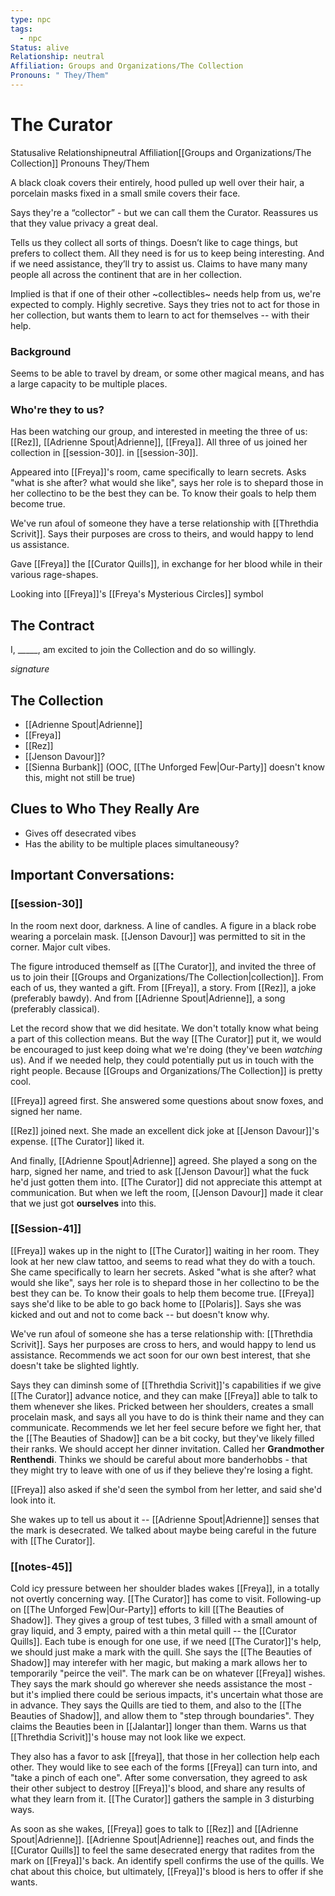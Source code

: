 ```yaml
---
type: npc
tags:
  - npc
Status: alive
Relationship: neutral
Affiliation: Groups and Organizations/The Collection
Pronouns: " They/Them"
---
```


# The Curator
<span class="dataview inline-field"><span class="inline-field-key">Status</span><span class="inline-field-value">alive</span></span>
<span class="dataview inline-field"><span class="inline-field-key">Relationship</span><span class="inline-field-value">neutral</span></span>
<span class="dataview inline-field"><span class="inline-field-key">Affiliation</span><span class="inline-field-value">[[Groups and Organizations/The Collection]]</span></span>
<span class="dataview inline-field"><span class="inline-field-key">Pronouns</span><span class="inline-field-value"> They/Them</span></span>

A black cloak covers their entirely, hood pulled up well over their hair, a porcelain masks fixed in a small smile covers their face. 

Says they're a “collector” - but we can call them the Curator. Reassures us that they value privacy a great deal. 

Tells us they collect all sorts of things. Doesn’t like to cage things, but prefers to collect them. All they need is for us to keep being interesting. And if we need assistance, they’ll try to assist us. Claims to have many many people all across the continent that are in her collection. 

Implied is that if one of their other ~collectibles~ needs help from us, we're expected to comply. Highly secretive. Says they tries not to act for those in her collection, but wants them to learn to act for themselves -- with their help. 

### Background
Seems to be able to travel by dream, or some other magical means, and has a large capacity to be multiple places. 

### Who're they to us? 
Has been watching our group, and interested in meeting the three of us: [[Rez]], [[Adrienne Spout|Adrienne]], [[Freya]]. All three of us joined her collection in [[session-30]]. in [[session-30]].

Appeared into [[Freya]]'s room, came specifically to learn secrets. Asks "what is she after? what would she like", says her role is to shepard those in her collectino to be the best they can be. To know their goals to help them become true.

We've run afoul of someone they have a terse relationship with [[Threthdia Scrivit]]. Says their purposes are cross to theirs, and would happy to lend us assistance.

Gave [[Freya]] the [[Curator Quills]], in exchange for her blood while in their various rage-shapes. 

Looking into [[Freya]]'s [[Freya's Mysterious Circles]] symbol

## The Contract
I, \_\_\_\_\_, am excited to join the Collection and do so willingly.

*signature* 

## The Collection
* [[Adrienne Spout|Adrienne]]
* [[Freya]]
* [[Rez]]
* [[Jenson Davour]]?
* [[Sienna Burbank]] (OOC, [[The Unforged Few|Our-Party]] doesn't know this, might not still be true)

## Clues to Who They Really Are
* Gives off desecrated vibes
* Has the ability to be multiple places simultaneousy?

## Important Conversations:

### [[session-30]]
In the room next door, darkness. A line of candles. A figure in a black robe wearing a porcelain mask. [[Jenson Davour]] was permitted to sit in the corner. Major cult vibes.

The figure introduced themself as [[The Curator]], and invited the three of us to join their [[Groups and Organizations/The Collection|collection]]. From each of us, they wanted a gift. From [[Freya]], a story. From [[Rez]], a joke (preferably bawdy). And from [[Adrienne Spout|Adrienne]], a song (preferably classical).

Let the record show that we did hesitate. We don't totally know what being a part of this collection means. But the way [[The Curator]] put it, we would be encouraged to just keep doing what we're doing (they've been *watching* us). And if we needed help, they could potentially put us in touch with the right people. Because [[Groups and Organizations/The Collection]] is pretty cool.

[[Freya]] agreed first. She answered some questions about snow foxes, and signed her name.

[[Rez]] joined next. She made an excellent dick joke at [[Jenson Davour]]'s expense. [[The Curator]] liked it.

And finally, [[Adrienne Spout|Adrienne]] agreed. She played a song on the harp, signed her name, and tried to ask [[Jenson Davour]] what the fuck he'd just gotten them into. [[The Curator]] did not appreciate this attempt at communication. But when we left the room, [[Jenson Davour]] made it clear that we just got **ourselves** into this. 


### [[Session-41]]

[[Freya]] wakes up in the night to [[The Curator]] waiting in her room. They look at her new claw tattoo, and seems to read what they do with a touch. She came specifically to learn her secrets. Asked "what is she after? what would she like", says her role is to shepard those in her collectino to be the best they can be. To know their goals to help them become true. [[Freya]] says she'd like to be able to go back home to [[Polaris]]. Says she was kicked and out and not to come back -- but doesn't know why. 

We've run afoul of someone she has a terse relationship with: [[Threthdia Scrivit]]. Says her purposes are cross to hers, and would happy to lend us assistance. Recommends we act soon for our own best interest, that she doesn't take be slighted lightly. 

Says they can diminsh some of [[Threthdia Scrivit]]'s capabilities if we give [[The Curator]] advance notice, and they can make [[Freya]] able to talk to them whenever she likes. Pricked between her shoulders, creates a small procelain mask, and says all you have to do is think their name and they can communicate.
Recommends we let her feel secure before we fight her, that the [[The Beauties of Shadow]] can be a bit cocky, but they've likely filled their ranks. We should accept her dinner invitation. Called her **Grandmother Renthendi**. Thinks we should be careful about more banderhobbs - that they might try to leave with one of us if they believe they're losing a fight. 

[[Freya]] also asked if she'd seen the symbol from her letter, and said she'd look into it.

She wakes up to tell us about it -- [[Adrienne Spout|Adrienne]] senses that the mark is desecrated. We talked about maybe being careful in the future with [[The Curator]].

### [[notes-45]]

Cold icy pressure between her shoulder blades wakes [[Freya]], in a totally not overtly concerning way. [[The Curator]] has come to visit. Following-up on [[The Unforged Few|Our-Party]] efforts to kill [[The Beauties of Shadow]]. They gives a group of test tubes, 3 filled with a small amount of gray liquid, and 3 empty, paired with a thin metal quill -- the [[Curator Quills]]. Each tube is enough for one use, if we need [[The Curator]]'s help, we should just make a mark with the quill. She says the [[The Beauties of Shadow]] may interefer with her magic, but making a mark allows her to temporarily "peirce the veil". The mark can be on whatever [[Freya]] wishes. They says the mark should go wherever she needs assistance the most - but it's implied there could be serious impacts, it's uncertain what those are in advance. They says the Quills are tied to them, and also to the [[The Beauties of Shadow]], and allow them to "step through boundaries". They claims the Beauties been in [[Jalantar]] longer than them. Warns us that [[Threthdia Scrivit]]'s house may not look like we expect. 

They also has a favor to ask [[freya]], that those in her collection help each other. They would like to see each of the forms [[Freya]] can turn into, and "take a pinch of each one". After some conversation, they agreed to ask their other subject to destroy [[Freya]]'s blood, and share any results of what they learn from it.  [[The Curator]] gathers the sample in 3 disturbing ways.

As soon as she wakes, [[Freya]] goes to talk to [[Rez]] and [[Adrienne Spout|Adrienne]]. [[Adrienne Spout|Adrienne]] reaches out, and finds the [[Curator Quills]] to feel the same desecrated energy that radites from the mark on [[Freya]]'s back. An identify spell confirms the use of the quills. We chat about this choice, but ultimately, [[Freya]]'s blood is hers to offer if she wants.